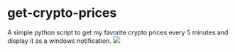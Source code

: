 # get-crypto-prices
A simple python script to get my favorite crypto prices every 5 minutes and display it as a windows notification.
<img src="https://github.com/LucasMonir/Arduino-personal-projects/blob/master/prices.png?raw=true"></img>
